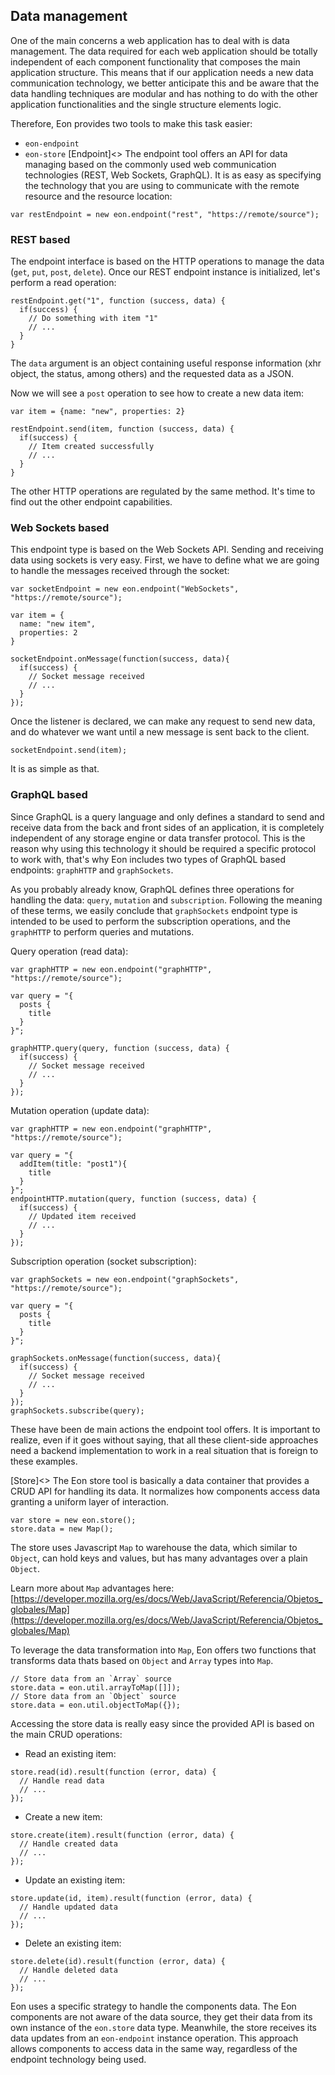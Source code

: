 ## Data management
One of the main concerns a web application has to deal with is data management. The data required for each web application should be totally independent of each component functionality that composes the main application structure. This means that if our application needs a new data communication technology, we better anticipate this and be aware that the data handling techniques are modular and has nothing to do with the other application functionalities and the single structure elements logic. 

Therefore, Eon provides two tools to make this task easier:

- `eon-endpoint`
- `eon-store` 
[Endpoint]<>
The endpoint tool offers an API for data managing based on the commonly used web communication technologies (REST, Web Sockets, GraphQL). It is as easy as specifying the technology that you are using to communicate with the remote resource and the resource location: 

```[javascript]
var restEndpoint = new eon.endpoint("rest", "https://remote/source");
```

### REST based
The endpoint interface is based on the HTTP operations to manage the data (`get`, `put`, `post`, `delete`). Once our REST endpoint instance is initialized, let's perform a read operation:

```[javascript]
restEndpoint.get("1", function (success, data) {
  if(success) {
    // Do something with item "1"
    // ...
  }
}
```

The `data` argument is an object containing useful response information (xhr object, the status, among others) and the requested data as a JSON.

Now we will see a `post` operation to see how to create a new data item:

```[javascript]
var item = {name: "new", properties: 2}

restEndpoint.send(item, function (success, data) {
  if(success) {
    // Item created successfully
    // ...
  }
}
```

The other HTTP operations are regulated by the same method. It's time to find out the other endpoint capabilities.

### Web Sockets based
This endpoint type is based on the Web Sockets API. Sending and receiving data using sockets is very easy. First, we have to define what we are going to handle the messages received through the socket:

```[javascript]
var socketEndpoint = new eon.endpoint("WebSockets", "https://remote/source");

var item = {
  name: "new item",
  properties: 2
}

socketEndpoint.onMessage(function(success, data){
  if(success) {
    // Socket message received
    // ...
  }
});
```
Once the listener is declared, we can make any request to send new data, and do whatever we want until a new message is sent back to the client. 

```[javascript]
socketEndpoint.send(item);
```

It is as simple as that.

### GraphQL based
Since GraphQL is a query language and only defines a standard to send and receive data from the back and front sides of an application, it is completely independent of any storage engine or data transfer protocol. 
This is the reason why using this technology it should be required a specific protocol to work with, that's why Eon includes two types of GraphQL based endpoints: `graphHTTP` and `graphSockets`.

As you probably already know, GraphQL defines three operations for handling the data: `query`, `mutation` and `subscription`. Following the meaning of these terms, we easily conclude that `graphSockets` endpoint type is intended to be used to perform the subscription operations, and the `graphHTTP` to perform queries and mutations.

Query operation (read data):
```[javascript]
var graphHTTP = new eon.endpoint("graphHTTP", "https://remote/source");
```

```[javascript]
var query = "{ 
  posts {
    title 
  } 
}";

graphHTTP.query(query, function (success, data) {
  if(success) {
    // Socket message received
    // ...
  }
});
```

Mutation operation (update data):
```[javascript]
var graphHTTP = new eon.endpoint("graphHTTP", "https://remote/source");
```
```[javascript]
var query = "{
  addItem(title: "post1"){
    title
  }
}";
endpointHTTP.mutation(query, function (success, data) {
  if(success) {
    // Updated item received
    // ...
  }
});
```

Subscription operation (socket subscription):
```[javascript]
var graphSockets = new eon.endpoint("graphSockets", "https://remote/source");
```
```[javascript]
var query = "{
  posts { 
    title  
  } 
}";

graphSockets.onMessage(function(success, data){
  if(success) {
    // Socket message received
    // ...
  }
});
graphSockets.subscribe(query);
```

These have been de main actions the endpoint tool offers. It is important to realize, even if it goes without saying, that all these client-side approaches need a backend implementation to work in a real situation that is foreign to these examples.

[Store]<>
The Eon store tool is basically a data container that provides a CRUD API for handling its data. It normalizes how components access data granting a uniform layer of interaction. 

```[javascript]
var store = new eon.store();
store.data = new Map();
```

The store uses Javascript `Map` to warehouse the data, which similar to `Object`, can hold keys and values, but has many advantages over a plain `Object`.

Learn more about `Map` advantages here: 
[https://developer.mozilla.org/es/docs/Web/JavaScript/Referencia/Objetos_globales/Map](https://developer.mozilla.org/es/docs/Web/JavaScript/Referencia/Objetos_globales/Map)

To leverage the data transformation into `Map`, Eon offers two functions that transforms data thats based on `Object` and `Array` types into `Map`.

```[javascript]
// Store data from an `Array` source
store.data = eon.util.arrayToMap([]]);
// Store data from an `Object` source
store.data = eon.util.objectToMap({});
```

Accessing the store data is really easy since the provided API is based on the main CRUD operations:

- Read an existing item:

```[javascript]
store.read(id).result(function (error, data) {
  // Handle read data
  // ...
});
```

- Create a new item:

```[javascript]
store.create(item).result(function (error, data) {
  // Handle created data
  // ...
});
```

- Update an existing item:

```[javascript]
store.update(id, item).result(function (error, data) {
  // Handle updated data
  // ...
});
```

- Delete an existing item:

```[javascript]
store.delete(id).result(function (error, data) {
  // Handle deleted data
  // ...
});
```

Eon uses a specific strategy to handle the components data. The Eon components are not aware of the data source, they get their data from its own instance of the `eon.store` data type. Meanwhile, the store receives its data updates from an `eon-endpoint` instance operation. This approach allows components to access data in the same way, regardless of the endpoint technology being used.




